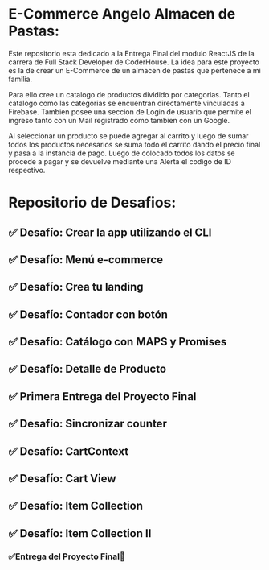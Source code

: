 # E-Commerce Angelo Almacen de Pastas:

Este repositorio esta dedicado a la Entrega Final del modulo ReactJS de la carrera de Full Stack Developer de CoderHouse. La idea para este proyecto es la de crear un E-Commerce de un almacen de pastas que pertenece a mi familia.

Para ello cree un catalogo de productos dividido por categorias. Tanto el catalogo como las categorias se encuentran directamente vinculadas a Firebase. Tambien posee una seccion de Login de usuario que permite el ingreso tanto con un Mail registrado como tambien con un Google.

Al seleccionar un producto se puede agregar al carrito y luego de sumar todos los productos necesarios se suma todo el carrito dando el precio final y pasa a la instancia de pago. Luego de colocado todos los datos se procede a pagar y se devuelve mediante una Alerta el codigo de ID respectivo.

# Repositorio de Desafios:

## ✅ Desafío: Crear la app utilizando el CLI

## ✅ Desafío: Menú e-commerce

## ✅ Desafío: Crea tu landing

## ✅ Desafío: Contador con botón

## ✅ Desafío: Catálogo con MAPS y Promises

## ✅ Desafío: Detalle de Producto

## ✅ Primera Entrega del Proyecto Final

## ✅ Desafío: Sincronizar counter

## ✅ Desafío: CartContext

## ✅ Desafío: Cart View

## ✅ Desafío: Item Collection

## ✅ Desafío: Item Collection II

### ✅Entrega del Proyecto Final🧨
